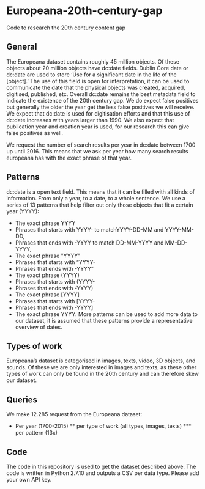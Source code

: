 # Europeana-20th-century-gap
Code to research the 20th century content gap

## General
The Europeana dataset contains roughly 45 million objects. Of these objects about 20 million objects have dc:date fields. Dublin Core date or dc:date are used to store ‘Use for a significant date in the life of the [object].’ The use of this field is open for interpretation, it can be used to communicate the date that the physical objects was created, acquired, digitised, published, etc. Overall dc:date remains the best metadata field to indicate the existence of the 20th century gap. We do expect false positives but generally the older the year get the less false positives we will receive. We expect that dc:date is used for digitisation efforts and that this use of dc:date increases with years larger than 1990. We also expect that publication year and creation year is used, for our research this can give false positives as well.

We request the number of search results per year in dc:date between 1700 up until 2016. This means that we ask per year how many search results europeana has with the exact phrase of that year.

## Patterns
dc:date is a open text field. This means that it can be filled with all kinds of information. From only a year, to a date, to a whole sentence. We use a series of 13 patterns that help filter out only those objects that fit a certain year (YYYY):
* The exact phrase YYYY
* Phrases that starts with YYYY- to matchYYYY-DD-MM and YYYY-MM-DD, 
* Phrases that ends with -YYYY to match DD-MM-YYYY and MM-DD-YYYY, 
* The exact phrase "YYYY"
* Phrases that starts with “YYYY-
* Phrases that ends with -YYYY”
* The exact phrase (YYYY)
* Phrases that starts with (YYYY-
* Phrases that ends with -YYYY)
* The exact phrase  [YYYY]
* Phrases that starts with [YYYY-
* Phrases that ends with -YYYY]
* The exact phrase YYYY.
More patterns can be used to add more data to our dataset, it is assumed that these patterns provide a representative overview of dates.

## Types of work
Europeana’s dataset is categorised in images, texts, video, 3D objects, and sounds. Of these we are only interested in images and texts, as these other types of work can only be found in the 20th century and can therefore skew our dataset.

## Queries
We make 12.285 request from the Europeana dataset:
* Per year (1700-2015)
** per type of work (all types, images, texts)
*** per pattern (13x)

## Code
The code in this repository is used to get the dataset described above. The code is written in Python 2.7.10 and outputs a CSV per data type. Please add your own API key.
